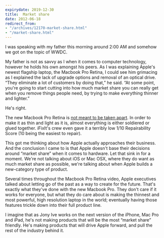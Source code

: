 ```yaml
---
expirydate: 2019-12-30
title:  Market share
date: 2012-06-18
redirect_from:
- "/archives/12170-market-share.html"
- "/market-share.html"
---
```



I was speaking with my father this morning around 2:00 AM and somehow we got on the topic of WWDC.

My father is not as savvy as I when it comes to computer technology, however he holds his own amongst his peers. As I was explaining Apple's newest flagship laptop, the Macbook Pro Retina, I could see him grimacing as I explained the lack of upgrade options and removal of an optical drive. “They eliminate a lot of customers by doing that,” he said. “At some point, you're going to start cutting into how much market share you can really get when you remove things people need, by trying to make everything thinner and lighter.”

He's right.

<!-- more -->

The new Macbook Pro Retina is [not meant to be taken apart](http://www.wired.com/gadgetlab/2012/06/opinion-apple-retina-displa/). In order to make it as thin and light as it is, almost everything is either soldiered or glued together. iFixIt's crew even gave it a terribly low 1/10 Repairability Score (10 being the easiest to repair).

This got me thinking about how Apple actually approaches their business. And the conclusion I came to is that Apple doesn't base their decisions around “market share” when it comes to hardware. Let that sink in for a moment. We're not talking about iOS or Mac OSX, where they do want as much market share as possible, we're talking about when Apple builds a new-category type of product.

Several times throughout the Macbook Pro Retina video, Apple executives talked about letting go of the past as a way to create for the future. That's exactly what they've done with the new Macbook Pro. They don't care if it works for everyone, but what they do care about is making the thinnest and most powerful, high resolution laptop in the world; eventually having those features trickle down into their full product line.

I imagine that as Jony Ive works on the next version of the iPhone, Mac Pro and iPad, he's not making products that will be the most “market share” friendly. He's making products that will drive Apple forward, and pull the rest of the industry behind it.
